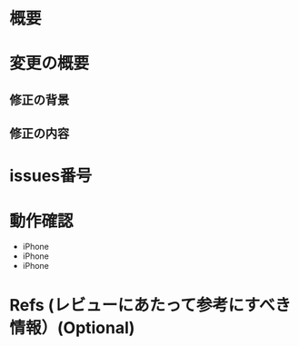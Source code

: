 # 概要
<!-- このプルリクエストの概要を書いてください -->

# 変更の概要
## 修正の背景
## 修正の内容

# issues番号

# 動作確認
<!-- どのような環境で動作確認したのか列挙してください -->
- iPhone
- iPhone
- iPhone

# Refs (レビューにあたって参考にすべき情報）(Optional)
